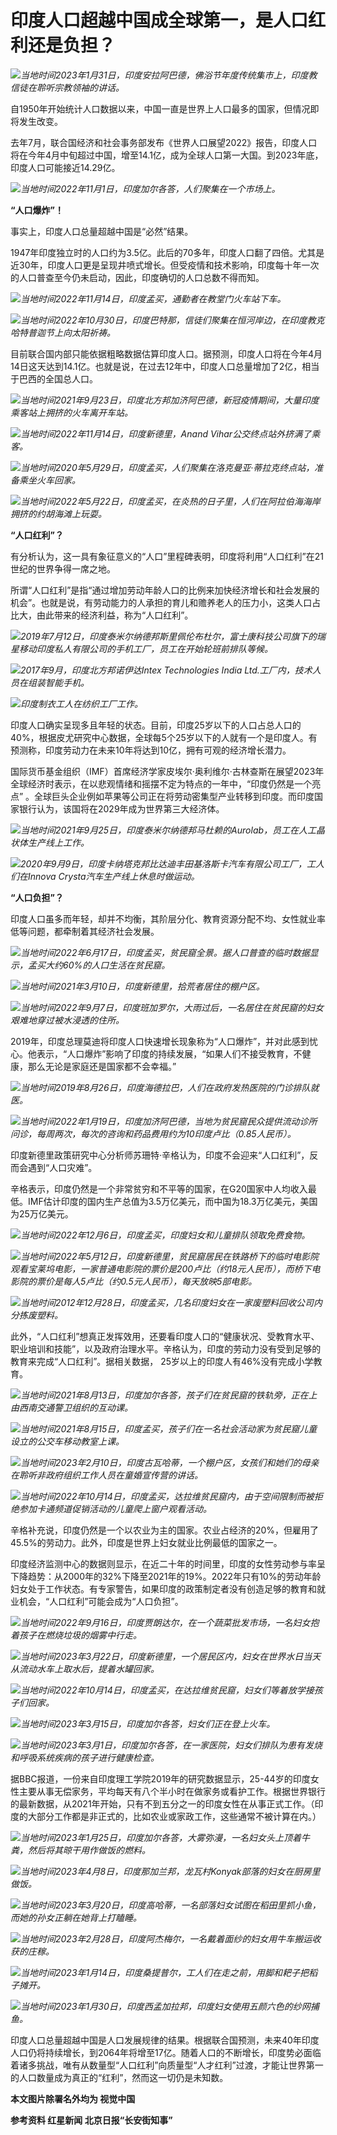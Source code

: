 # 印度人口超越中国成全球第一，是人口红利还是负担？

![](https://inews.gtimg.com/om_bt/OE0mrHOjAcRS8enbwZCRtwGub-pSKKJgyCsQ-F7C1MOiwAA/1000)_当地时间2023年1月31日，印度安拉阿巴德，佛浴节年度传统集市上，印度教信徒在聆听宗教领袖的讲话。_

自1950年开始统计人口数据以来，中国一直是世界上人口最多的国家，但情况即将发生改变。

去年7月，联合国经济和社会事务部发布《世界人口展望2022》报告，印度人口将在今年4月中旬超过中国，增至14.1亿，成为全球人口第一大国。到2023年底，印度人口可能接近14.29亿。

![](https://inews.gtimg.com/om_bt/O3srivsgmvJ-TPciPUb0sdrGKQWAbD74AhM9lczZhSN_8AA/1000)_当地时间2022年11月1日，印度加尔各答，人们聚集在一个市场上。_

**“人口爆炸”！**

事实上，印度人口总量超越中国是“必然”结果。

1947年印度独立时的人口约为3.5亿。此后的70多年，印度人口翻了四倍。尤其是近30年，印度人口更是呈现井喷式增长。但受疫情和技术影响，印度每十年一次的人口普查至今仍未启动，因此，印度确切的人口总数不得而知。

![](https://inews.gtimg.com/om_bt/OzHWOMzp2_XtAF1Saz34LEtXozx83Jc0fVnx_CX-dmHwAAA/1000)_当地时间2022年11月14日，印度孟买，通勤者在教堂门火车站下车。_

![](https://inews.gtimg.com/om_bt/OvnNARbNDHzVkmXWTNeDF69JYdUswa8WJiCmX04PlXlXwAA/1000)_当地时间2022年10月30日，印度巴特那，信徒们聚集在恒河岸边，在印度教克哈特普迦节上向太阳祈祷。_

目前联合国内部只能依据粗略数据估算印度人口。据预测，印度人口将在今年4月14日这天达到14.1亿。也就是说，在过去12年中，印度人口总量增加了2亿，相当于巴西的全国总人口。

![](https://inews.gtimg.com/om_bt/O4kdIEm7p7RyqGq_yCxVRjGfpzKaOG9uELVkf2nRhO-6gAA/1000)_当地时间2021年9月23日，印度北方邦加济阿巴德，新冠疫情期间，大量印度乘客站上拥挤的火车离开车站。_

![](https://inews.gtimg.com/om_bt/O4e_RJoHUOCMflxYdeU5c0m5_r-cAUzFcBsDpJAZsGnJIAA/1000)_当地时间2022年11月14日，印度新德里，Anand Vihar公交终点站外挤满了乘客。_

![](https://inews.gtimg.com/om_bt/OwrhO9MguehCnJAGxHTIaftm9bObrtBugFEYajUn2_4FEAA/1000)_当地时间2020年5月29日，印度孟买，人们聚集在洛克曼亚·蒂拉克终点站，准备乘坐火车回家。_

![](https://inews.gtimg.com/om_bt/Om9du3-MjtG8hxPALP5kn3dzZbjFAcIjaXcOoR_kLdFIIAA/1000)_当地时间2022年5月22日，印度孟买，在炎热的日子里，人们在阿拉伯海海岸拥挤的约胡海滩上玩耍。_

**“人口红利”？**

有分析认为，这一具有象征意义的“人口”里程碑表明，印度将利用“人口红利”在21世纪的世界争得一席之地。

所谓“人口红利”是指“通过增加劳动年龄人口的比例来加快经济增长和社会发展的机会”。也就是说，有劳动能力的人承担的育儿和赡养老人的压力小，这类人口占比大，由此带来的经济利益，称为“人口红利”。

![](https://inews.gtimg.com/om_bt/OtrMTQmgQBmQups0DvYT8iHjMGtAXKbncFNju7FXvJA5AAA/1000)_2019年7月12日，印度泰米尔纳德邦斯里佩伦布杜尔，富士康科技公司旗下的瑞星移动印度私人有限公司的手机工厂，员工在开始轮班前排队等候。_

![](https://inews.gtimg.com/om_bt/O-xzDujz3PopknS3wVB8DmotBN9PSflr5T3QsAfPgkfKIAA/1000)_2017年9月，印度北方邦诺伊达Intex
Technologies India Ltd.工厂内，技术人员在组装智能手机。_

![](https://inews.gtimg.com/om_bt/O1r660C_MeFkhNnK7xa-tnl7GaV9BUBYBhlVZqhjixD0gAA/1000)_印度制衣工人在纺织工厂工作。_

印度人口确实呈现多且年轻的状态。目前，印度25岁以下的人口占总人口的40%，根据皮尤研究中心数据，全球每5个25岁以下的人就有一个是印度人。有预测称，印度劳动力在未来10年将达到10亿，拥有可观的经济增长潜力。

国际货币基金组织（IMF）首席经济学家皮埃尔·奥利维尔·古林查斯在展望2023年全球经济时表示，在以悲观情绪和摇摆不定为特点的一年中，“印度仍然是一个亮点”
。全球巨头企业例如苹果等公司正在将劳动密集型产业转移到印度。而印度国家银行认为，该国将在2029年成为世界第三大经济体。

![](https://inews.gtimg.com/om_bt/OGkDRszn0NHJbCosHwfSJu82jYvCJC-7Cek7_5ETMg7uwAA/1000)_当地时间2021年9月25日，印度泰米尔纳德邦马杜赖的Aurolab，员工在人工晶状体生产线上工作。_

![](https://inews.gtimg.com/om_bt/O7nwa5qj8wasW1AVVju7nI-IDcCfJhcrkJN27mGtfWiHoAA/1000)_2020年9月9日，印度卡纳塔克邦比达迪丰田基洛斯卡汽车有限公司工厂，工人们在Innova
Crysta汽车生产线上休息时做运动。_

**“人口负担”？**

印度人口虽多而年轻，却并不均衡，其阶层分化、教育资源分配不均、女性就业率低等问题，都牵制着其经济社会发展。

![](https://inews.gtimg.com/om_bt/OiOj4iEQYxte4QCmVt6WAGf3aCgADuJE-MnG7tWAY7WUAAA/1000)_当地时间2022年6月17日，印度孟买，贫民窟全景。据人口普查的临时数据显示，孟买大约60%的人口生活在贫民窟。_

![](https://inews.gtimg.com/om_bt/OWBxWOhMbTwpdFvoaaWLKqSdifkF4DvzVD0B5yabvIQSkAA/1000)_当地时间2021年3月10日，印度新德里，拾荒者居住的棚户区。_

![](https://inews.gtimg.com/om_bt/O_fczMgitI3WMjg-9eivSL-9IUtVGyCwKufpX023jHFaoAA/1000)_当地时间2022年9月7日，印度班加罗尔，大雨过后，一名居住在贫民窟的妇女艰难地穿过被水浸透的住所。_

2019年，印度总理莫迪将印度人口快速增长现象称为“人口爆炸”，并对此感到忧心。他表示，“人口爆炸”影响了印度的持续发展，“如果人们不接受教育，不健康，那么无论是家庭还是国家都不会幸福。”

![](https://inews.gtimg.com/om_bt/OJFgSSjAdtI0U7vQB4WBjzdw_UirfbberZ9B5Uz8o46XcAA/1000)_当地时间2019年8月26日，印度海德拉巴，人们在政府发热医院的门诊排队就医。_

![](https://inews.gtimg.com/om_bt/O6hww43KLYBg70DfPilF06HcBSFL4srsWHjD1G7ngRHuoAA/1000)_当地时间2022年1月19日，印度加济阿巴德，当地为贫民窟民众提供流动诊所问诊，每周两次，每次的咨询和药品费用约为10印度卢比（0.85人民币）。_

印度新德里政策研究中心分析师苏珊特·辛格认为，印度不会迎来“人口红利”，反而会遇到“人口灾难”。

辛格表示，印度仍然是一个非常贫穷和不平等的国家，在G20国家中人均收入最低。IMF估计印度的国内生产总值为3.5万亿美元，而中国为18.3万亿美元，美国为25万亿美元。

![](https://inews.gtimg.com/om_bt/O2X00wQ6pjPtEVZE9MBOuzebvPoElPaTZ9ZnrpfFPXv7EAA/1000)_当地时间2022年12月6日，印度孟买，印度妇女和儿童排队领取免费食物。_

![](https://inews.gtimg.com/om_bt/OQnHf98Za8CLUprKdt2iUsm8Ie3JIdhPkNB_e6MHGMhdoAA/1000)_当地时间2022年5月12日，印度新德里，贫民窟居民在铁路桥下的临时电影院观看宝莱坞电影，一家普通电影院的票价是200卢比（约18元人民币），而桥下电影院的票价是每人5卢比（约0.5元人民币），每天放映5部电影。_

![](https://inews.gtimg.com/om_bt/O9lGggKb-WUNTrw2zOD7hra8UKQ7RDAPIvKSX60FTs40AAA/1000)_当地时间2012年12月28日，印度孟买，几名印度妇女在一家废塑料回收公司内分拣废塑料。_

此外，“人口红利”想真正发挥效用，还要看印度人口的“健康状况、受教育水平、职业培训和技能”，以及政府治理水平。辛格认为，印度的劳动力没有受到足够的教育来完成“人口红利”。据相关数据，
25岁以上的印度人有46%没有完成小学教育。

![](https://inews.gtimg.com/om_bt/OCBBr1MSoYKABEgSmrlYhxnEpcjI17hfz4kTKaevIUT3IAA/1000)_当地时间2021年8月13日，印度加尔各答，孩子们在贫民窟的铁轨旁，正在上由西南交通警卫组织的互动课。_

![](https://inews.gtimg.com/om_bt/OvXWNIzxrHtuj8x6tut901h52SFprhwNyVgHpvnnPb5BgAA/1000)_当地时间2021年8月15日，印度孟买，孩子们在一名社会活动家为贫民窟儿童设立的公交车移动教室上课。_

![](https://inews.gtimg.com/om_bt/OEGAn4-tIghAijMME58WnPc4cmC7y_nM7F3JSl8wJc8QUAA/1000)_当地时间2023年2月10日，印度古瓦哈蒂，一个棚户区，女孩们和她们的母亲在聆听非政府组织工作人员在童婚宣传营的讲话。_

![](https://inews.gtimg.com/om_bt/OiHczpDq3Av4B6E-yjXOFtymVqYhBtxRTpbWZ72lGRGMMAA/1000)_当地时间2022年10月14日，印度孟买，达拉维贫民窟内，由于空间限制而被拒绝参加卡通频道促销活动的儿童爬上窗户观看活动。_

辛格补充说，印度仍然是一个以农业为主的国家。农业占经济的20%，但雇用了45.5%的劳动力。此外，印度是世界上妇女就业比例最低的国家之一。

印度经济监测中心的数据则显示，在近二十年的时间里，印度的女性劳动参与率呈下降趋势：从2000年的32%下降至2021年的19%。2022年只有10%的劳动年龄妇女处于工作状态。有专家警告，如果印度的政策制定者没有创造足够的教育和就业机会，“人口红利”可能会成为“人口负担”。

![](https://inews.gtimg.com/om_bt/OEgalT54KOpbtzu1rbnkZJQs4kzh4UQSiInKPyJe0rhIQAA/1000)_当地时间2022年9月16日，印度贾朗达尔，在一个蔬菜批发市场，一名妇女抱着孩子在燃烧垃圾的烟雾中行走。_

![](https://inews.gtimg.com/om_bt/OaM8KShcmZ64NdQcQ-Ed53vD-26wWRlRzv6Q6CZ8bZBIsAA/1000)_当地时间2023年3月22日，印度新德里，一个居民区内，妇女在世界水日当天从流动水车上取水后，提着水罐回家。_

![](https://inews.gtimg.com/om_bt/Ownwmj2FJ8d4L95OupKfLBGplKy6nJJGQFhVs0A7H01dwAA/1000)_当地时间2022年10月14日，印度孟买，在达拉维贫民窟，妇女们等着放学接孩子们回家。_

![](https://inews.gtimg.com/om_bt/O8R8Qu9BX6wF0cVtDQ6F3qSyxY9EyGXWXmNd7f59lU7ekAA/1000)_当地时间2023年3月15日，印度加尔各答，妇女们正在登上火车。_

![](https://inews.gtimg.com/om_bt/O2I-1zL2q5LzmNCnSXrKS0HCFdUk8ynbtAcyBMR2XiWuoAA/1000)_当地时间2023年3月1日，印度加尔各答，在一家医院，妇女们排队为患有发烧和呼吸系统疾病的孩子进行健康检查。_

据BBC报道，一份来自印度理工学院2019年的研究数据显示，25-44岁的印度女性主要从事无偿家务，平均每天有八个半小时在做家务或看护工作。根据世界银行的最新数据，从2021年开始，只有不到五分之一的印度女性在从事正式工作。（印度的大部分工作都是非正式的，比如农业或家政工作，这些通常不被计算在内。）

![](https://inews.gtimg.com/om_bt/OLGprLGnqvuKBJ14qeJkCjKNtUSttpVSdRVSpT0z0EWJEAA/1000)_当地时间2023年1月25日，印度加尔各答，大雾弥漫，一名妇女头上顶着牛粪，然后将其晾干用作做饭的燃料。_

![](https://inews.gtimg.com/om_bt/ONhjpTC_KYRY_UB0H9zypPtxqqZVTHMmUdMTsx78orceQAA/1000)_当地时间2023年4月8日，印度那加兰邦，龙瓦村Konyak部落的妇女在厨房里做饭。_

![](https://inews.gtimg.com/om_bt/OSx7zLilqsuM-vsAYtnCut3LmYNIWsbHO8xtPIMVjYMmwAA/1000)_当地时间2023年3月20日，印度高哈蒂，一名部落妇女试图在稻田里抓小鱼，而她的孙女正躺在她背上打瞌睡。_

![](https://inews.gtimg.com/om_bt/OLgVrfT3fwFOCor14ELmauFuNqgtYIOnm3hcQxa3yCLfgAA/1000)_当地时间2023年2月28日，印度阿杰梅尔，一名戴着面纱的妇女用牛车搬运收获的庄稼。_

![](https://inews.gtimg.com/om_bt/Oqrt-gOYKVx_d-HmqLKNRGqRqow3Ts0BVTbAqLwmlbyHIAA/1000)_当地时间2023年1月14日，印度桑提普尔，工人们在走之前，用脚和耙子把稻子摊开。_

![](https://inews.gtimg.com/om_bt/Owu-R4qTQiGv9-6N52AYYP72-SOVsOp5KEMpP1nTLeZSMAA/1000)_当地时间2023年1月30日，印度西孟加拉邦，印度妇女使用五颜六色的纱网捕鱼。_

印度人口总量超越中国是人口发展规律的结果。根据联合国预测，未来40年印度人口仍将持续增长，到2064年将增至17亿。随着人口的不断增长，印度势必面临着诸多挑战，唯有从数量型“人口红利”向质量型“人才红利”过渡，才能让世界第一的人口数量成为真正的“红利”，然而这一切仍是未知数。

**本文图片除署名外均为 视觉中国**

**参考资料 红星新闻 北京日报“长安街知事”**

